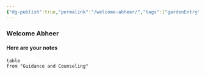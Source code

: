 ```yaml
---
{"dg-publish":true,"permalink":"/welcome-abheer/","tags":["gardenEntry"]}
---
```


### Welcome Abheer
#### Here are your notes 
```database
table
from "Guidance and Counseling"
```
